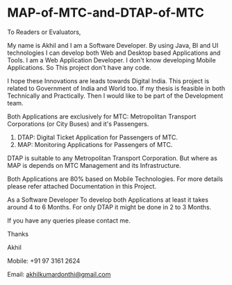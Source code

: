 # MAP-of-MTC-and-DTAP-of-MTC

To Readers or Evaluators,

My name is Akhil and I am a Software Developer. By using Java, BI and UI technologies
I can develop both Web and Desktop based Applications and Tools. 
I am a Web Application Developer. I don't know developing Mobile Applications. 
So This project don't have any code. 

I hope these Innovations are leads towards Digital India.
This project is related to Government of India and World too.
If my thesis is feasible in both Technically and Practically. 
Then I would like to be part of the Development team.


Both Applications are exclusively for MTC: Metropolitan Transport Corporations (or City Buses) and it's Passengers.

1) DTAP: Digital Ticket Application for Passengers of MTC.
2) MAP: Monitoring Applications for Passengers of MTC.

DTAP is suitable to any Metropolitan Transport Corporation. 
But where as MAP is depends on MTC Management and its Infrastructure.

Both Applications are 80% based on Mobile Technologies. For more details 
please refer attached Documentation in this Project.

As a Software Developer To develop both Applications at least it takes 
around 4 to 6 Months. For only DTAP it might be done in 2 to 3 Months.

If you have any queries please contact me.

Thanks

Akhil

Mobile: +91 97 3161 2624

Email: akhilkumardonthi@gmail.com




